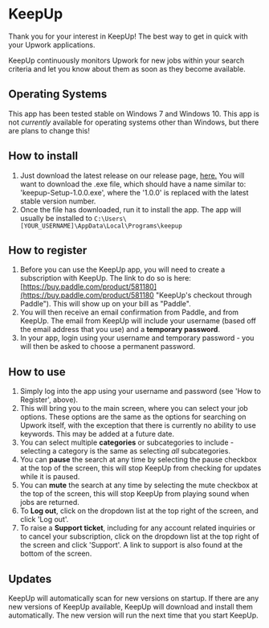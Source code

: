 # KeepUp

Thank you for your interest in KeepUp!
The best way to get in quick with your Upwork applications.

KeepUp continuously monitors Upwork for new jobs within your search criteria and let you know about them as soon as they become available.

## Operating Systems

This app has been tested stable on Windows 7 and Windows 10. This app is not *currently* available for operating systems other than Windows, but there are plans to change this!

## How to install

1. Just download the latest release on our release page, [here.](https://github.com/KeepUp-app/KeepUp/releases/latest)
  You will want to download the .exe file, which should have a name similar to: 'keepup-Setup-1.0.0.exe', where the '1.0.0' is replaced with the latest stable version number.
2. Once the file has downloaded, run it to install the app. The app will usually be installed to `C:\Users\[YOUR_USERNAME]\AppData\Local\Programs\keepup`

## How to register

1. Before you can use the KeepUp app, you will need to create a subscription with KeepUp. The link to do so is here:
[https://buy.paddle.com/product/581180](https://buy.paddle.com/product/581180 "KeepUp's checkout through Paddle").
This will show up on your bill as "Paddle".
2. You will then receive an email confirmation from Paddle, and from KeepUp. The email from KeepUp will include your username (based off the email address that you use) and a **temporary password**.
3. In your app, login using your username and temporary password - you will then be asked to choose a permanent password.

## How to use

1. Simply log into the app using your username and password (see 'How to Register', above).
2. This will bring you to the main screen, where you can select your job options. These options are the same as the options for searching on Upwork itself, with the exception that there is currently no ability to use keywords. This may be added at a future date.
3. You can select multiple **categories** or subcategories to include - selecting a category is the same as selecting *all* subcategories.
4. You can **pause** the search at any time by selecting the pause checkbox at the top of the screen, this will stop KeepUp from checking for updates while it is paused.
5. You can **mute** the search at any time by selecting the mute checkbox at the top of the screen, this will stop KeepUp from playing sound when jobs are returned.
6. To **Log out**, click on the dropdown list at the top right of the screen, and click 'Log out'.
7. To raise a **Support ticket**, including for any account related inquiries or to cancel your subscription, click on the dropdown list at the top right of the screen and click 'Support'. A link to support is also found at the bottom of the screen.

## Updates

KeepUp will automatically scan for new versions on startup. If there are any new versions of KeepUp available, KeepUp will download and install them automatically. The new version will run the next time that you start KeepUp.
